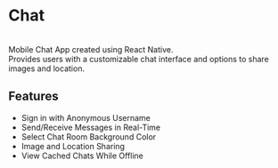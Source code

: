 # Chat
<br>
Mobile Chat App created using React Native.<br>
Provides users with a customizable chat interface and options to share images and location.
<br>

## Features 
* Sign in with Anonymous Username<br>
* Send/Receive Messages in Real-Time<br>
* Select Chat Room Background Color<br>
* Image and Location Sharing<br>
* View Cached Chats While Offline<br>



